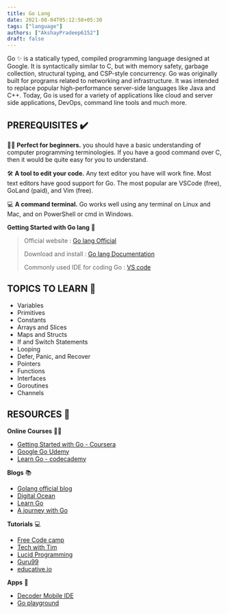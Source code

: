```yaml
---
title: Go Lang
date: 2021-08-04T05:12:58+05:30
tags: ["language"]
authors: ["AkshayPradeep6152"]
draft: false
---
```

Go ✨  is a statically typed, compiled programming language designed at Google. It is syntactically similar to C, but with memory safety, garbage collection, structural typing, and CSP-style concurrency. Go was originally built for programs related to networking and infrastructure. It was intended to replace popular high-performance server-side languages like Java and C++. Today, Go is used for a variety of applications like cloud and server side applications, DevOps, command line tools and much more.

## PREREQUISITES ✔️

👩‍💻 **Perfect for beginners.** you should have a basic understanding of computer programming terminologies. If you have a good command over C, then it would be quite easy for you to understand.

🛠️ **A tool to edit your code.** Any text editor you have will work fine. Most text editors have good support for Go. The most popular are VSCode (free), GoLand (paid), and Vim (free).

💻 **A command terminal.** Go works well using any terminal on Linux and Mac, and on PowerShell or cmd in Windows.

**Getting Started with Go lang** 🧰

> Official website : [Go lang Official](https://golang.org/) 
>
> Download  and install : [Go lang Documentation](https://go.dev/)
>
> Commonly used IDE for coding Go : [VS code](https://code.visualstudio.com/)

## TOPICS TO LEARN 📝

* Variables
* Primitives
* Constants
* Arrays and Slices
* Maps and Structs
* If and Switch Statements
* Looping
* Defer, Panic, and Recover
* Pointers
* Functions
* Interfaces
* Goroutines
* Channels

## RESOURCES 💼

**Online Courses** 👩‍💻

* [Getting Started with Go - Coursera](https://www.coursera.org/learn/golang-getting-started?specialization=google-golang) 
* [Google Go Udemy](https://www.udemy.com/course/learn-how-to-code/)
* [Learn Go - codecademy](https://www.codecademy.com/learn/learn-go)

**Blogs** 📚

* [Golang official blog](https://blog.golang.org/)
* [Digital Ocean ](https://www.digitalocean.com/community/tutorial_series/how-to-code-in-go)
* [Learn Go](https://blog.learngoprogramming.com/)
* [A journey with Go](https://medium.com/a-journey-with-go)

**Tutorials** 💻

* [Free Code camp](https://www.youtube.com/watch?v=YS4e4q9oBaU&feature=youtu.be)
* [Tech with Tim](https://www.youtube.com/playlist?list=PLzMcBGfZo4-mtY_SE3HuzQJzuj4VlUG0q)
* [Lucid Programming](https://www.youtube.com/playlist?list=PL5tcWHG-UPH0jOCtEIpDNpbwOnhc6h9Om)
* [Guru99](https://www.guru99.com/google-go-tutorial.html)
* [educative.io](https://www.educative.io/blog/golang-tutorial)

**Apps** 📱 

* [Decoder Mobile IDE](https://play.google.com/store/apps/details?id=com.paprbit.dcoder)
* [Go playground ](https://play.golang.org/)